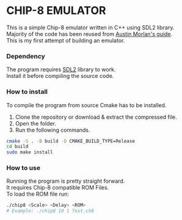 # CHIP-8 EMULATOR

This is a simple Chip-8 emulator written in C++ using SDL2 library.  
Majority of the code has been reused from [Austin Morlan's guide](https://austinmorlan.com/posts/chip8_emulator/).  
This is my first attempt of building an emulator.  

### Dependency

The program requires [SDL2](https://www.libsdl.org/) library to work.  
Install it before compiling the source code.  

### How to install

To compile the program from source Cmake has to be installed.  

1. Clone the repository or download & extract the compressed file.  
2. Open the folder.  
3. Run the following commands.  
```zsh
cmake -S . -B build -D CMAKE_BUILD_TYPE=Release
cd build
sudo make install
```

### How to use

Running the program is pretty straight forward.  
It requires Chip-8 compatible ROM Files.  
To load the ROM file run:
```zsh
./chip8 <Scale> <Delay> <ROM>
# Example: ./chip8 10 1 Test.ch8
```
